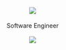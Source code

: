 <h1 align="center">
<img src="https://readme-typing-svg.herokuapp.com/?font=Righteous&size=35&center=true&vCenter=true&width=500&height=70&duration=4000&lines=olá!+👋;+me+chamo+Vinícius!;" />
</h1>
<div  align="center" >
  Software Engineer
  
</div>
<br/>



<div align="center" >

  <img src="https://skillicons.dev/icons?i=java,git,mysql," />
</div>



